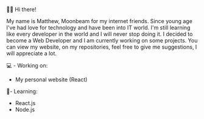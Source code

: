 👋🏻 Hi there!

My name is Matthew, Moonbeam for my internet friends. Since young age I've had love for technology and have been into IT world.
I'm still learning like every developer in the world and I will never stop doing it. I decided to become a Web Developer and I am currently working on some projects.
You can view my website, on my repositories, feel free to give me suggestions, I will appreciate a lot.

💻 - Working on:
 * My personal website (React)
  
🤺- Learning:
* React.js
* Node.js
